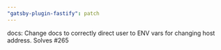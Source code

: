 ```yaml
---
"gatsby-plugin-fastify": patch
---
```


docs: Change docs to correctly direct user to ENV vars for changing host address. Solves #265
